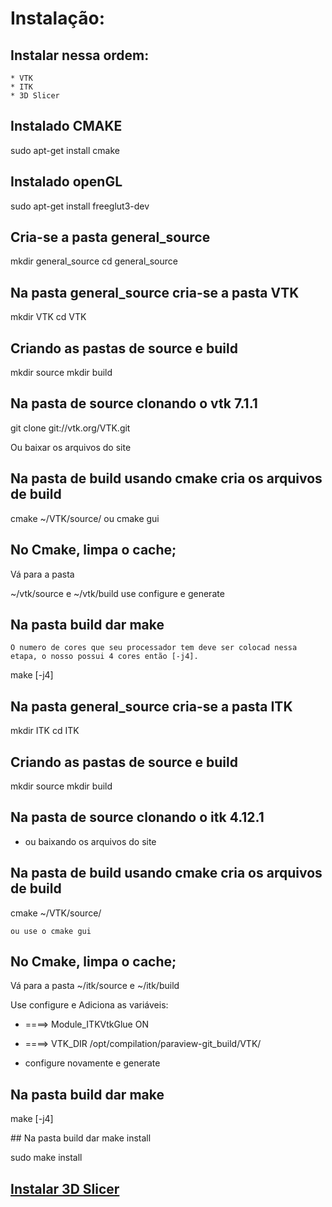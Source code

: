 # Instalação:

##  Instalar nessa ordem:
	* VTK
	* ITK
	* 3D Slicer

## Instalado CMAKE
<p>
	sudo apt-get install cmake
</p>

## Instalado openGL
<p>
	sudo apt-get install freeglut3-dev
</p>

## Cria-se a pasta general_source
<p>
	mkdir general_source
	cd general_source
</p>

## Na pasta general_source cria-se a pasta VTK
<p>
	mkdir VTK
	cd VTK
</p>

## Criando as pastas de source e build
<p>
	mkdir source 
	mkdir build
</p>

## Na pasta de source clonando o vtk 7.1.1
<p>
	git clone git://vtk.org/VTK.git
</p>
Ou baixar os arquivos do site 

## Na pasta de build usando cmake cria os arquivos de build
<p>
	cmake ~/VTK/source/
	ou
	cmake gui
</p>

## No Cmake, limpa o cache;
Vá para a pasta 
<p>
	~/vtk/source e ~/vtk/build
	use configure e generate
</p>

## Na pasta build dar make
	O numero de cores que seu processador tem deve ser colocad nessa etapa, o nosso possui 4 cores então [-j4].
<p>
	make [-j4] 
</p>

## Na pasta general_source cria-se a pasta ITK
<p>
	mkdir ITK
	cd ITK
</p>

## Criando as pastas de source e build
<p>
	mkdir source 
	mkdir build
</p>

## Na pasta de source clonando o itk 4.12.1
* ou baixando os arquivos do site 

## Na pasta de build usando cmake cria os arquivos de build
<p>
	cmake ~/VTK/source/

	ou use o cmake gui
</p>

## No Cmake, limpa o cache;

Vá para a pasta ~/itk/source e ~/itk/build

Use configure e Adiciona as variáveis:
* ====> Module_ITKVtkGlue                ON

* ====> VTK_DIR                          /opt/compilation/paraview-git_build/VTK/

* configure novamente e generate

## Na pasta build dar make
<p>
	make [-j4]
</p>
## Na pasta build dar make install
<p>
	sudo make install 
</p>

## [Instalar 3D Slicer](https://www.slicer.org/wiki/Documentation/Nightly/Developers/Build_Instructions#Ubuntu)

